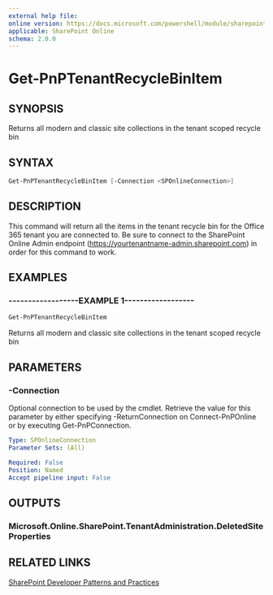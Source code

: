 ```yaml
---
external help file:
online version: https://docs.microsoft.com/powershell/module/sharepoint-pnp/get-pnptenantrecyclebinitem
applicable: SharePoint Online
schema: 2.0.0
---
```

# Get-PnPTenantRecycleBinItem

## SYNOPSIS
Returns all modern and classic site collections in the tenant scoped recycle bin

## SYNTAX 

```powershell
Get-PnPTenantRecycleBinItem [-Connection <SPOnlineConnection>]
```

## DESCRIPTION
This command will return all the items in the tenant recycle bin for the Office 365 tenant you are connected to. Be sure to connect to the SharePoint Online Admin endpoint (https://yourtenantname-admin.sharepoint.com) in order for this command to work.

## EXAMPLES

### ------------------EXAMPLE 1------------------
```powershell
Get-PnPTenantRecycleBinItem
```

Returns all modern and classic site collections in the tenant scoped recycle bin

## PARAMETERS

### -Connection
Optional connection to be used by the cmdlet. Retrieve the value for this parameter by either specifying -ReturnConnection on Connect-PnPOnline or by executing Get-PnPConnection.

```yaml
Type: SPOnlineConnection
Parameter Sets: (All)

Required: False
Position: Named
Accept pipeline input: False
```

## OUTPUTS

### Microsoft.Online.SharePoint.TenantAdministration.DeletedSiteProperties

## RELATED LINKS

[SharePoint Developer Patterns and Practices](https://aka.ms/sppnp)